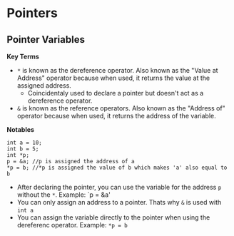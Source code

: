 # Pointers
## Pointer Variables
**Key Terms**
- `*` is known as the dereference operator. Also known as the "Value at Address" operator because when used, it returns the value at the assigned address.
	- Coincidentaly used to declare a pointer but doesn't act as a dereference operator.
- `&` is known as the reference operators. Also known as the "Address of" operator because when used, it returns the address of the variable. 

**Notables**
```
int a = 10;
int b = 5;
int *p;
p = &a;	//p is assigned the address of a
*p = b;	//*p is assigned the value of b which makes 'a' also equal to b
```
- After declaring the pointer, you can use the variable for the address `p` without the `*`. Example: `p = &a'
- You can only assign an address to a pointer. Thats why `&` is used with `int a`
- You can assign the variable directly to the pointer when using the dereferenc operator. Example: `*p = b`


